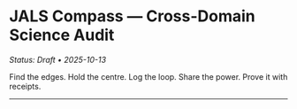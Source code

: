 # JALS Compass — Cross-Domain Science Audit
_Status: Draft • 2025-10-13_

Find the edges. Hold the centre. Log the loop. Share the power. Prove it with receipts.

---
